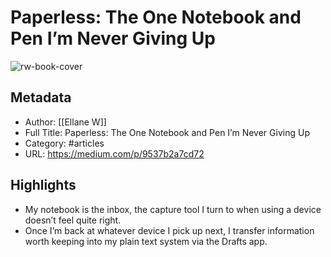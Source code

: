 # Paperless: The One Notebook and Pen I’m Never Giving Up

![rw-book-cover](https://readwise-assets.s3.amazonaws.com/static/images/article3.5c705a01b476.png)

## Metadata
- Author: [[Ellane W]]
- Full Title: Paperless: The One Notebook and Pen I’m Never Giving Up
- Category: #articles
- URL: https://medium.com/p/9537b2a7cd72

## Highlights
- My notebook is the inbox, the capture tool I turn to when using a device doesn’t feel quite right.
- Once I’m back at whatever device I pick up next, I transfer information worth keeping into my plain text system via the Drafts app.
